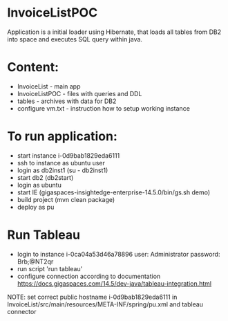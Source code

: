 # InvoiceListPOC
Application is a initial loader using Hibernate, that loads all tables from DB2 into space and executes SQL query within java.

# Content:
 - InvoiceList - main app
 - InvoiceListPOC - files with queries and DDL
 - tables - archives with data for DB2
 - configure vm.txt - instruction how to setup working instance

# To run application:
 - start instance i-0d9bab1829eda6111
 - ssh to instance as ubuntu user
 - login as db2inst1 (su - db2inst1)
 - start db2 (db2start)
 - login as ubuntu
 - start IE (gigaspaces-insightedge-enterprise-14.5.0/bin/gs.sh demo)
 - build project (mvn clean package)
 - deploy as pu

# Run Tableau
 - login to instance i-0ca04a53d46a78896
 user: Administrator
 password: Brb;@NT2qr
 - run script 'run tableau'
 - configure connection according to documentation https://docs.gigaspaces.com/14.5/dev-java/tableau-integration.html

NOTE: set correct public hostname i-0d9bab1829eda6111 in InvoiceList/src/main/resources/META-INF/spring/pu.xml and tableau connector
